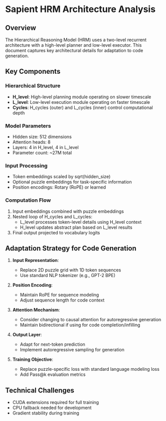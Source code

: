 # Sapient HRM Architecture Analysis

## Overview
The Hierarchical Reasoning Model (HRM) uses a two-level recurrent architecture with a high-level planner and low-level executor. This document captures key architectural details for adaptation to code generation.

## Key Components

### Hierarchical Structure
- **H_level**: High-level planning module operating on slower timescale
- **L_level**: Low-level execution module operating on faster timescale
- **Cycles**: H_cycles (outer) and L_cycles (inner) control computational depth

### Model Parameters
- Hidden size: 512 dimensions
- Attention heads: 8
- Layers: 4 in H_level, 4 in L_level
- Parameter count: ~27M total

### Input Processing
- Token embeddings scaled by sqrt(hidden_size)
- Optional puzzle embeddings for task-specific information
- Position encodings: Rotary (RoPE) or learned

### Computation Flow
1. Input embeddings combined with puzzle embeddings
2. Nested loop of H_cycles and L_cycles:
   - L_level processes token-level details using H_level context
   - H_level updates abstract plan based on L_level results
3. Final output projected to vocabulary logits

## Adaptation Strategy for Code Generation

1. **Input Representation**:
   - Replace 2D puzzle grid with 1D token sequences
   - Use standard NLP tokenizer (e.g., GPT-2 BPE)

2. **Position Encoding**:
   - Maintain RoPE for sequence modeling
   - Adjust sequence length for code context

3. **Attention Mechanism**:
   - Consider changing to causal attention for autoregressive generation
   - Maintain bidirectional if using for code completion/infilling

4. **Output Layer**:
   - Adapt for next-token prediction
   - Implement autoregressive sampling for generation

5. **Training Objective**:
   - Replace puzzle-specific loss with standard language modeling loss
   - Add Pass@k evaluation metrics

## Technical Challenges

- CUDA extensions required for full training
- CPU fallback needed for development
- Gradient stability during training

